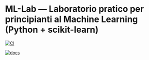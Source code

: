 # ML-Lab — Laboratorio pratico per principianti al Machine Learning (Python + scikit-learn)

[![CI](https://github.com/<TUO-UTENTE>/ML-Lab/actions/workflows/ci.yml/badge.svg)](https://github.com/<TUO-UTENTE>/ML-Lab/actions/workflows/ci.yml)

[![docs](https://github.com/gcomneno/ML-Lab/actions/workflows/docs.yml/badge.svg)](https://github.com/gcomneno/ML-Lab/actions/workflows/docs.yml)
